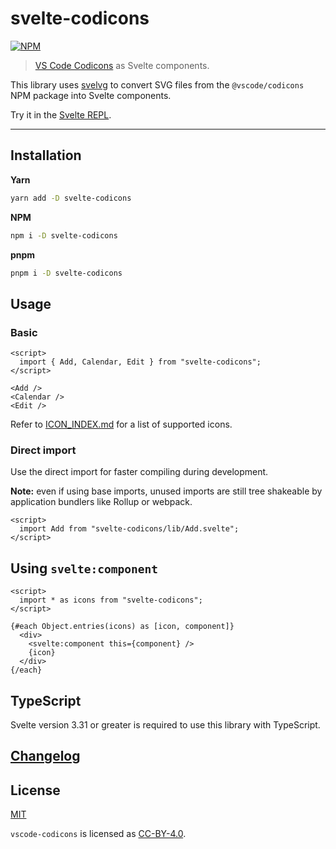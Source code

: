 # svelte-codicons

[![NPM][npm]][npm-url]

> [VS Code Codicons](https://github.com/microsoft/vscode-codicons) as Svelte components.

This library uses [svelvg](https://github.com/metonym/svelvg) to convert SVG files from the `@vscode/codicons` NPM package into Svelte components.

<!-- REPO_URL -->

Try it in the [Svelte REPL](https://svelte.dev/repl/f47568d489c34e8892da08273368744e).

---

<!-- TOC -->

## Installation

**Yarn**

```bash
yarn add -D svelte-codicons
```

**NPM**

```bash
npm i -D svelte-codicons
```

**pnpm**

```bash
pnpm i -D svelte-codicons
```

## Usage

### Basic

```svelte
<script>
  import { Add, Calendar, Edit } from "svelte-codicons";
</script>

<Add />
<Calendar />
<Edit />
```

Refer to [ICON_INDEX.md](ICON_INDEX.md) for a list of supported icons.

### Direct import

Use the direct import for faster compiling during development.

**Note:** even if using base imports, unused imports are still tree shakeable by application bundlers like Rollup or webpack.

```svelte no-eval
<script>
  import Add from "svelte-codicons/lib/Add.svelte";
</script>
```

## Using `svelte:component`

```svelte
<script>
  import * as icons from "svelte-codicons";
</script>

{#each Object.entries(icons) as [icon, component]}
  <div>
    <svelte:component this={component} />
    {icon}
  </div>
{/each}
```

## TypeScript

Svelte version 3.31 or greater is required to use this library with TypeScript.

## [Changelog](CHANGELOG.md)

## License

[MIT](LICENSE)

`vscode-codicons` is licensed as [CC-BY-4.0](https://github.com/microsoft/vscode-codicons/blob/main/LICENSE).

[npm]: https://img.shields.io/npm/v/svelte-codicons.svg?color=%230066B8&style=for-the-badge
[npm-url]: https://npmjs.com/package/svelte-codicons
